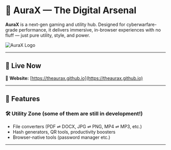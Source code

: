 # 🔱 AuraX — The Digital Arsenal

**AuraX** is a next-gen gaming and utility hub. Designed for cyberwarfare-grade performance, it delivers immersive, in-browser experiences with no fluff — just pure utility, style, and power.

![AuraX Logo]()

---

## 🚀 Live Now

🔗 **Website:** [https://theaurax.github.io](https://theaurax.github.io)

---

## 🧩 Features

### 🛠️ Utility Zone (some of them are still in development!)
- File converters (PDF ⇌ DOCX, JPG ⇌ PNG, MP4 ⇌ MP3, etc.)
- Hash generators, QR tools, productivity boosters
- Browser-native tools (password manager etc.)

---


